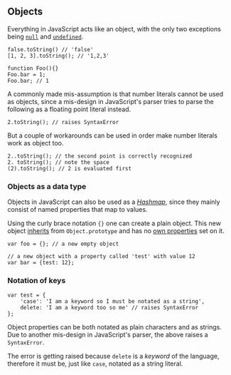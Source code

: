 ## Objects

Everything in JavaScript acts like an object, with the only two exceptions being 
[`null`](#undefined) and [`undefined`](#undefined).

    false.toString() // 'false'
    [1, 2, 3].toString(); // '1,2,3'
    
    function Foo(){}
    Foo.bar = 1;
    Foo.bar; // 1

A commonly made mis-assumption is that number literals cannot be used as objects,
since a mis-design in JavaScript's parser tries to parse the following as a 
floating point literal instead.

    2.toString(); // raises SyntaxError

But a couple of workarounds can be used in order make number literals work as
object too.

    2..toString(); // the second point is correctly recognized
    2. toString(); // note the space
    (2).toString(); // 2 is evaluated first

### Objects as a data type

Objects in JavaScript can also be used as a [*Hashmap*][1], since they mainly 
consist of named properties that map to values.

Using the curly brace notation `{}` one can create a plain object. This new
object [inherits](#prototype) from `Object.prototype` and has no 
[own properties](#hasownproperty) set on it.

    var foo = {}; // a new empty object

    // a new object with a property called 'test' with value 12
    var bar = {test: 12}; 

### Notation of keys

    var test = {
        'case': 'I am a keyword so I must be notated as a string',
        delete: 'I am a keyword too so me' // raises SyntaxError
    };

Object properties can be both notated as plain characters and as strings. Due to
another mis-design in JavaScript's parser, the above raises a `SyntaxError`.

The error is getting raised because `delete` is a *keyword* of the language, 
therefore it must be, just like `case`, notated as a string literal.

 [1]: http://en.wikipedia.org/wiki/Hashmap

